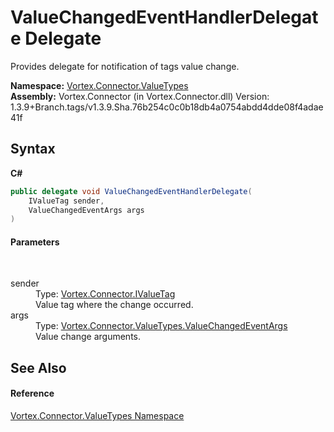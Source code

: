 # ValueChangedEventHandlerDelegate Delegate
 

Provides delegate for notification of tags value change.

**Namespace:**&nbsp;<a href="N_Vortex_Connector_ValueTypes.md">Vortex.Connector.ValueTypes</a><br />**Assembly:**&nbsp;Vortex.Connector (in Vortex.Connector.dll) Version: 1.3.9+Branch.tags/v1.3.9.Sha.76b254c0c0b18db4a0754abdd4dde08f4adae41f

## Syntax

**C#**<br />
``` C#
public delegate void ValueChangedEventHandlerDelegate(
	IValueTag sender,
	ValueChangedEventArgs args
)
```


#### Parameters
&nbsp;<dl><dt>sender</dt><dd>Type: <a href="T_Vortex_Connector_IValueTag.md">Vortex.Connector.IValueTag</a><br />Value tag where the change occurred.</dd><dt>args</dt><dd>Type: <a href="T_Vortex_Connector_ValueTypes_ValueChangedEventArgs.md">Vortex.Connector.ValueTypes.ValueChangedEventArgs</a><br />Value change arguments.</dd></dl>

## See Also


#### Reference
<a href="N_Vortex_Connector_ValueTypes.md">Vortex.Connector.ValueTypes Namespace</a><br />